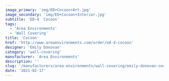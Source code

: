 ```yaml
---
image_primary: 'img/ED+Cocoon+Art.jpg'
image_secondary: 'img/ED+Cocoon+Interior.jpg'
subtitle: 'ED-4  Cocoon'
tags:
  - 'Area Environments'
  - 'Wall Covering'
title: 'Cocoon'
href: 'http://www.areaenvironments.com/order/ed-4-cocoon'
designer: 'Emily Donovan'
category: 'wall-covering'
manufacturer: 'Area Environments'
description: ''
slug: '/manufacturers/area-environments/wall-covering/emily-donovan-cocoon'
date: '2021-02-17'
---
```

